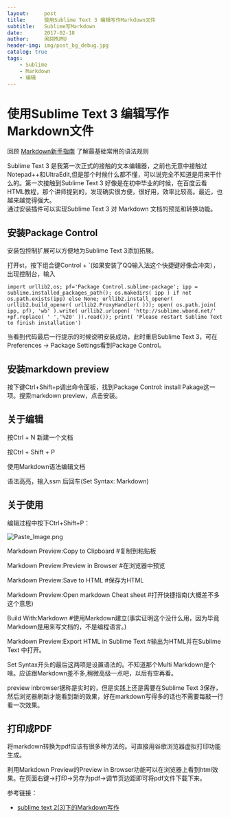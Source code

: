 ```yaml
---
layout:     post
title:      使用Sublime Text 3 编辑写作Markdown文件              
subtitle:   Sublime写Markdown
date:       2017-02-18
author:     凩茻MUMU
header-img: img/post_bg_debug.jpg  
catalog: true   
tags:                           
    - Sublime
    - Markdown
    - 编辑
---
```


# 使用Sublime Text 3 编辑写作Markdown文件  

回顾 [Markdown新手指南](https://mumu0934.github.io/2017/02/10/Markdown%E6%96%B0%E6%89%8B%E6%8C%87%E5%8D%97/) 了解最基础常用的语法规则    

Sublime Text 3 是我第一次正式的接触的文本编辑器，之前也无意中接触过Notepad++和UltraEdit,但是那个时候什么都不懂，可以说完全不知道是用来干什么的。第一次接触到Sublime Text 3 好像是在初中毕业的时候，在百度云看HTML教程，那个讲师提到的，发现确实很方便，很好用，效率比较高。最近，也越来越觉得强大。  
通过安装插件可以实现Sublime Text 3 对 Markdown 文档的预览和转换功能。        

## 安装Package Control      
   
安装包控制扩展可以方便地为Sublime Text 3添加拓展。    

打开st，按下组合键Control + `(如果安装了QQ输入法这个快捷键好像会冲突），出现控制台，输入   

```      
import urllib2,os; pf='Package Control.sublime-package'; ipp = sublime.installed_packages_path(); os.makedirs( ipp ) if not os.path.exists(ipp) else None; urllib2.install_opener( urllib2.build_opener( urllib2.ProxyHandler( ))); open( os.path.join( ipp, pf), 'wb' ).write( urllib2.urlopen( 'http://sublime.wbond.net/' +pf.replace( ' ','%20' )).read()); print( 'Please restart Sublime Text to finish installation')
```    

当看到代码最后一行提示的时候说明安装成功，此时重启Sublime Text 3，可在Preferences -> Package Settings看到Package Control。   

## 安装markdown preview

按下键Ctrl+Shift+p调出命令面板，找到Package Control: install Pakage这一项。搜索markdown preview，点击安装。

## 关于编辑     

按Ctrl + N 新建一个文档   

按Ctrl + Shift + P     

使用Markdown语法编辑文档    

语法高亮，输入ssm 后回车(Set Syntax: Markdown)  

## 关于使用     

编辑过程中按下Ctrl+Shift+P：    


![Paste_Image.png](http://upload-images.jianshu.io/upload_images/4697920-4ebf82838364c4aa.png?imageMogr2/auto-orient/strip%7CimageView2/2/w/1240)


Markdown Preview:Copy to Clipboard     #复制到粘贴板    

Markdown Preview:Preview in Browser     #在浏览器中预览  

Markdown Preview:Save to HTML      #保存为HTML     

Markdown Preview:Open markdown Cheat sheet     #打开快捷指南(大概差不多这个意思) 

Build With:Markdown     #使用Markdown建立(事实证明这个没什么用，因为毕竟Markdown是用来写文档的，不是编程语言。)    

Markdown Preview:Export HTML in Sublime Text       #输出为HTML并在Sublime Text 中打开。    

Set Syntax开头的最后这两项是设置语法的。不知道那个Multi Markdown是个啥。应该跟Markdown差不多,稍微高级一点吧，以后有空再看。

preview inbrowser据称是实时的，但是实践上还是需要在Sublime Text 3保存，然后浏览器刷新才能看到新的效果，好在markdown写得多的话也不需要每敲一行看一次效果。     

## 打印成PDF    

将markdown转换为pdf应该有很多种方法的。可直接用谷歌浏览器虚拟打印功能生成。      

利用Markdown Preview的Preview in Browser功能可以在浏览器上看到html效果。在页面右键->打印->另存为pdf->调节页边距即可将pdf文件下载下来。 

    
参考链接：      

- [sublime text 2(3)下的Markdown写作](http://www.cnblogs.com/jadeboy/p/4165449.html)    

